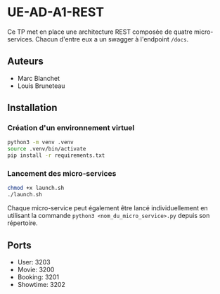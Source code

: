 # UE-AD-A1-REST

Ce TP met en place une architecture REST composée de quatre micro-services.
Chacun d'entre eux a un swagger à l'endpoint `/docs`.

## Auteurs
- Marc Blanchet
- Louis Bruneteau

## Installation

### Création d'un environnement virtuel
```bash
python3 -m venv .venv
source .venv/bin/activate
pip install -r requirements.txt
```

### Lancement des micro-services
```bash
chmod +x launch.sh
./launch.sh
```

Chaque micro-service peut également être lancé individuellement en utilisant la commande `python3 <nom_du_micro_service>.py` depuis son répertoire.

## Ports
- User: 3203
- Movie: 3200
- Booking: 3201
- Showtime: 3202


